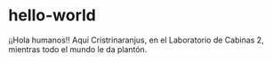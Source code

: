 # hello-world

¡¡Hola humanos!!
Aquí Cristrinaranjus, en el Laboratorio de Cabinas 2, mientras todo el mundo le da plantón.
